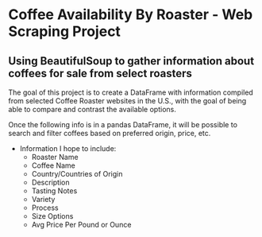 # Coffee Availability By Roaster - Web Scraping Project
## Using BeautifulSoup to gather information about coffees for sale from select roasters

The goal of this project is to create a DataFrame with information compiled from selected Coffee Roaster websites in the U.S., with the goal of being able to compare and contrast the available options. 

Once the following info is in a pandas DataFrame, it will be possible to search and filter coffees based on preferred origin, price, etc. 

 - Information I hope to include:
     + Roaster Name
     + Coffee Name
     + Country/Countries of Origin
     + Description
     + Tasting Notes
     + Variety
     + Process
     + Size Options
     + Avg Price Per Pound or Ounce
